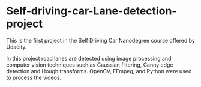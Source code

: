 # Self-driving-car-Lane-detection-project

This is the first project in the Self Driving Car Nanodegree course offered by Udacity.

In this project road lanes are detected using image processing and computer vision techniques such as Gaussian filtering, Canny edge detection and Hough transforms. OpenCV, FFmpeg, and Python were used to process the videos.

